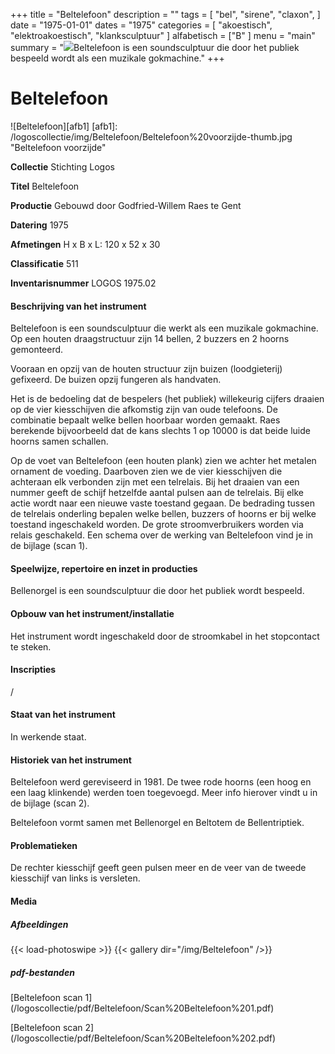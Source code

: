 +++
title = "Beltelefoon"
description = ""
tags = [
    "bel",
    "sirene",
    "claxon",
]
date = "1975-01-01"
dates = "1975"
categories = [
    "akoestisch",
"elektroakoestisch",
"klanksculptuur"
]
alfabetisch = ["B"
]
menu = "main"
summary = "<a href='/logoscollectie/1975/beltelefoon'><img src='/logoscollectie/img/Beltelefoon/Beltelefoon%20voorzijde-thumb.jpg'></a>Beltelefoon is een soundsculptuur die door het publiek bespeeld wordt als een muzikale gokmachine."
+++


# Beltelefoon

![Beltelefoon][afb1]
[afb1]: /logoscollectie/img/Beltelefoon/Beltelefoon%20voorzijde-thumb.jpg "Beltelefoon voorzijde"

**Collectie**
Stichting Logos

**Titel**
Beltelefoon

**Productie**
Gebouwd door Godfried-Willem Raes te Gent

**Datering**
1975

**Afmetingen**
H x B x L: 120 x 52 x 30

**Classificatie**
511

**Inventarisnummer**
LOGOS 1975.02

#### Beschrijving van het instrument
Beltelefoon is een soundsculptuur die werkt als een muzikale gokmachine. Op een houten draagstructuur zijn 14 bellen, 2 buzzers en 2 hoorns gemonteerd. 

Vooraan en opzij van de houten structuur zijn buizen (loodgieterij) gefixeerd. De buizen opzij fungeren als handvaten.

Het is de bedoeling dat de bespelers (het publiek) willekeurig cijfers draaien op de vier kiesschijven die afkomstig zijn van oude telefoons. De combinatie bepaalt welke bellen hoorbaar worden gemaakt. Raes berekende bijvoorbeeld dat de kans slechts 1 op 10000 is dat beide luide hoorns samen schallen.

Op de voet van Beltelefoon (een houten plank) zien we achter het metalen ornament de voeding. Daarboven zien we de vier kiesschijven die achteraan elk verbonden zijn met een telrelais. Bij het draaien van een nummer geeft de schijf hetzelfde aantal pulsen aan de telrelais. Bij elke actie wordt naar een nieuwe vaste toestand gegaan. De bedrading tussen de telrelais onderling bepalen welke bellen, buzzers of hoorns er bij welke toestand ingeschakeld worden. De grote stroomverbruikers worden via relais geschakeld.
Een schema over de werking van Beltelefoon vind je in de bijlage (scan 1).

#### Speelwijze, repertoire en inzet in producties
Bellenorgel is een soundsculptuur die door het publiek wordt bespeeld.

#### Opbouw van het instrument/installatie
Het instrument wordt ingeschakeld door de stroomkabel in het stopcontact te steken.

#### Inscripties
/

#### Staat van het instrument
In werkende staat. 

#### Historiek van het instrument
Beltelefoon werd gereviseerd in 1981. De twee rode hoorns (een hoog en een laag klinkende) werden toen toegevoegd. Meer info hierover vindt u in de bijlage (scan 2).

Beltelefoon vormt samen met Bellenorgel en Beltotem de Bellentriptiek.

#### Problematieken
De rechter kiesschijf geeft geen pulsen meer en de veer van de tweede kiesschijf van links is versleten.

#### Media
##### Afbeeldingen
{{< load-photoswipe >}}
{{< gallery dir="/img/Beltelefoon" />}}

##### pdf-bestanden
[Beltelefoon scan 1] (/logoscollectie/pdf/Beltelefoon/Scan%20Beltelefoon%201.pdf)

[Beltelefoon scan 2] (/logoscollectie/pdf/Beltelefoon/Scan%20Beltelefoon%202.pdf)


